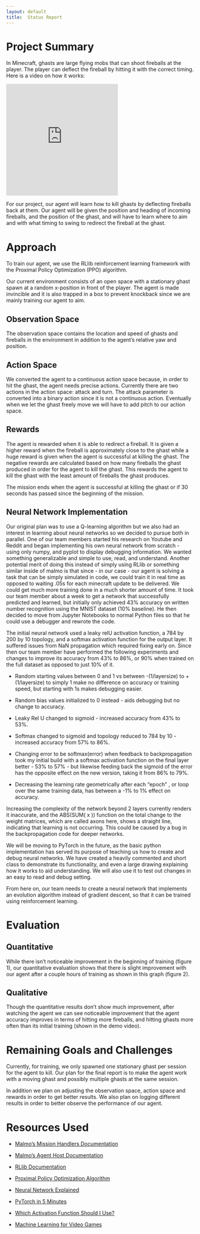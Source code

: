 ```yaml
---
layout: default
title:  Status Report
---
```


# Project Summary

In Minecraft, ghasts are large flying mobs that can shoot fireballs at the player. The player can deflect the fireball by hitting it with the correct timing. Here is a video on how it works:

<iframe class="youtube" height="300" src="https://www.youtube.com/embed/sMioimZS_gY" frameborder="0" allow="accelerometer; autoplay; clipboard-write; encrypted-media; gyroscope; picture-in-picture" allowfullscreen></iframe>

For our project, our agent will learn how to kill ghasts by deflecting fireballs back at them. Our agent will be given the position and heading of incoming fireballs, and the position of the ghast, and will have to learn where to aim and with what timing to swing to redirect the fireball at the ghast.

# Approach

To train our agent, we use the RLlib reinforcement learning framework with the Proximal Policy Optimization (PPO) algorithm.

Our current environment consists of an open space with a stationary ghast spawn at a random x-position in front of the player. The agent is made invincible and it is also trapped in a box to prevent knockback since we are mainly training our agent to aim.

## Observation Space

The observation space contains the location and speed of ghasts and fireballs in the environment in addition to the agent’s relative yaw and position.

## Action Space

We converted the agent to a continuous action space because, in order to hit the ghast, the agent needs precise actions. Currently there are two actions in the action space: attack and turn. The attack parameter is converted into a binary action since it is not a continuous action. Eventually when we let the ghast freely move we will have to add pitch to our action space.

## Rewards

The agent is rewarded when it is able to redirect a fireball. It is given a higher reward when the fireball is approximately close to the ghast while a huge reward is given when the agent is successful at killing the ghast. The negative rewards are calculated based on how many fireballs the ghast produced in order for the agent to kill the ghast. This rewards the agent to kill the ghast with the least amount of fireballs the ghast produces.

The mission ends when the agent is successful at killing the ghast or if 30 seconds has passed since the beginning of the mission.

## Neural Network Implementation

Our original plan was to use a Q-learning algorithm but we also had an interest in learning about neural networks so we decided to pursue both in parallel. One of our team members started his research on Youtube and Reddit and began implementing his own neural network from scratch - using only numpy, and pyplot to display debugging information. We wanted something generalizable and simple to use, read, and understand. Another potential merit of doing this instead of simply using RLlib or something similar inside of malmo is that since - in our case - our agent is solving a task that can be simply simulated in code, we could train it in real time as opposed to waiting .05s for each minecraft update to be delivered. We could get much more training done in a much shorter amount of time. It took our team member about a week to get a network that successfully predicted and learned, but initially only achieved 43% accuracy on written number recognition using the MNIST dataset (10% baseline).  He then decided to move from Jupyter Notebooks to normal Python files so that he could use a debugger and rewrote the code.

The initial neural network used a leaky relU activation function, a 784 by 200 by 10 topology, and a softmax activation function for the output layer. It suffered issues from NaN propagation which required fixing early on. Since then our team member have performed the following experiments and changes to improve its accuracy from 43% to 86%, or 90% when trained on the full dataset as opposed to just 10% of it. 

* Random starting values between 0 and 1 vs between -(1/layersize) to +(1/layersize) to simply 1 make no difference on accuracy or training speed, but starting with 1s makes debugging easier.

* Random bias values initialized to 0 instead - aids debugging but no change to accuracy.

* Leaky Rel U changed to sigmoid  - increased accuracy from 43% to 53%.

* Softmax changed to sigmoid and topology reduced to 784 by 10 - increased accuracy from 57% to 86%.

* Changing error to be softmax(error) when feedback to backpropagation took my initial build with a softmax activation function on the final layer better - 53% to 57% - but likewise feeding back the sigmoid of the error has the opposite effect on the new version, taking it from 86% to 79%.

* Decreasing the learning rate geometrically after each “epoch” , or loop over the same training data, has between a -1% to 1% effect on accuracy.

Increasing the complexity of the network beyond 2 layers currently renders it inaccurate, and the ABS(SUM( x )) function on the total change to the weight matrices, which are called axons here, shows a straight line, indicating that learning is not occurring. This could be caused by a bug in the backpropagation code for deeper networks.

We will be moving to PyTorch in the future, as the basic python implementation has served its purpose of teaching us how to create and debug neural networks. We have created a heavily commented and short class to demonstrate its functionality, and even a large drawing explaining how it works to aid understanding. We will also use it to test out changes in an easy to read and debug setting. 

From here on, our team needs to create a neural network that implements an evolution algorithm instead of gradient descent, so that it can be trained using reinforcement learning. 

# Evaluation

## Quantitative

While there isn’t noticeable improvement in the beginning of training (figure 1), our quantitative evaluation shows that there is slight improvement with our agent after a couple hours of training as shown in this graph (figure 2).

## Qualitative

Though the quantitative results don’t show much improvement, after watching the agent we can see noticeable improvement that the agent accuracy improves in terms of hitting more fireballs, and hitting ghasts more often than its initial training (shown in the demo video).

# Remaining Goals and Challenges

Currently, for training, we only spawned one stationary ghast per session for the agent to kill. Our plan for the final report is to make the agent work with a moving ghast and possibly multiple ghasts at the same session.

In addition we plan on adjusting the observation space, action space and rewards in order to get better results. We also plan on logging different results in order to better observe the performance of our agent.

# Resources Used

* [Malmo’s Mission Handlers Documentation](https://microsoft.github.io/malmo/0.14.0/Schemas/MissionHandlers.html)

* [Malmo’s Agent Host Documentation](https://microsoft.github.io/malmo/0.14.0/Documentation/classmalmo_1_1_agent_host.html)

* [RLlib Documentation](https://docs.ray.io/en/releases-0.8.1/rllib-algorithms.html)

* [Proximal Policy Optimization Algorithm](https://arxiv.org/abs/1707.06347)

* [Neural Network Explained](https://www.youtube.com/watch?v=9RN2Wr8xvro&list=PL-nR3Zo5zPQvaNGqElO9-N-1z-4N94qBi&index=1)

* [PyTorch in 5 Minutes](https://www.youtube.com/watch?v=nbJ-2G2GXL0&list=PL-nR3Zo5zPQvaNGqElO9-N-1z-4N94qBi&index=1)

* [Which Activation Function Should I Use?](https://www.youtube.com/watch?v=-7scQpJT7uo&list=PL-nR3Zo5zPQvaNGqElO9-N-1z-4N94qBi&index=4)

* [Machine Learning for Video Games](https://www.youtube.com/watch?v=qv6UVOQ0F44&list=PL-nR3Zo5zPQvaNGqElO9-N-1z-4N94qBi&index=3)
